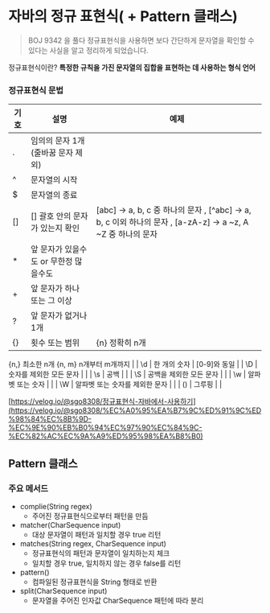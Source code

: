 # 자바의 정규 표현식( + Pattern 클래스)
> BOJ 9342 을 풀다 정규표현식을 사용하면 보다 간단하게 문자열을 확인할 수 있다는 사실을 알고 정리하게 되었습니다.

정규표현식이란?
**특정한 규칙을 가진 문자열의 집합을 표현하는 데 사용하는 형식 언어**

### 정규표현식 문법

| 기호 | 설명 | 예제 |
| --- | --- | --- |
| . | 임의의 문자 1개 (줄바꿈 문자 제외) |  |
| ^ | 문자열의 시작 |  |
| $ | 문자열의 종료 |  |
| [] | [] 괄호 안의 문자가 있는지 확인 | [abc] → a, b, c 중 하나의 문자 , [^abc] → a, b, c 이외 하나의 문자 , [a-zA-z] → a ~z, A ~Z 중 하나의 문자 |
| * | 앞 문자가 있을수도 or 무한정 많을수도 |  |
| + | 앞 문자가 하나 또는 그 이상 |  |
| ? | 앞 문자가 없거나 1개 |  |
| {} | 횟수 또는 범위 | {n} 정확히 n개
{n,} 최소한 n개
{n, m} n개부터 m개까지 |
| \d | 한 개의 숫자 | [0-9]와 동일 |
| \D | 숫자를 제외한 모든 문자 |  |
| \s | 공백 |  |
| \S | 공백을 제외한 모든 문자 |  |
| \w | 알파벳 또는 숫자 |  |
| \W | 알파벳 또는 숫자를 제외한 문자 |  |
| () | 그루핑 |  |

[https://velog.io/@sgo8308/정규표현식-자바에서-사용하기](https://velog.io/@sgo8308/%EC%A0%95%EA%B7%9C%ED%91%9C%ED%98%84%EC%8B%9D-%EC%9E%90%EB%B0%94%EC%97%90%EC%84%9C-%EC%82%AC%EC%9A%A9%ED%95%98%EA%B8%B0)

## Pattern 클래스

### 주요 메서드

- complie(String regex)
    - 주어진 정규표현식으로부터 패턴을 만듬
- matcher(CharSequence input)
    - 대상 문자열이 패턴과 일치할 경우 true 리턴
- matches(String regex, CharSequence input)
    - 정규표현식의 패턴과 문자열이 일치하는지 체크
    - 일치할 경우 true, 일치하지 않는 경우 false를 리턴
- pattern()
    - 컴파일된 정규표현식을 String 형태로 반환
- split(CharSequence input)
    - 문자열을 주어진 인자값 CharSequence 패턴에 따라 분리
